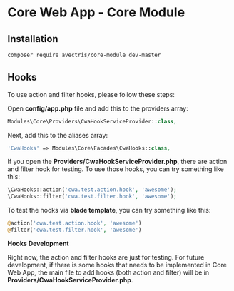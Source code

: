 # Core Web App - Core Module

## Installation

```bash
composer require avectris/core-module dev-master
```

## Hooks

To use action and filter hooks, please follow these steps:

Open <strong>config/app.php</strong> file and add this to the providers array:

```php
Modules\Core\Providers\CwaHookServiceProvider::class,
```

Next, add this to the aliases array:

```php
'CwaHooks' => Modules\Core\Facades\CwaHooks::class,
```

If you open the <strong>Providers/CwaHookServiceProvider.php</strong>, there are action and filter hook for testing. To use those hooks, you can try something like this:

```php
\CwaHooks::action('cwa.test.action.hook', 'awesome');
\CwaHooks::filter('cwa.test.filter.hook', 'awesome');
```

To test the hooks via <strong>blade template</strong>, you can try something like this:

```php
@action('cwa.test.action.hook', 'awesome')
@filter('cwa.test.filter.hook', 'awesome')
```

<strong>Hooks Development</strong>

Right now, the action and filter hooks are just for testing. For future development, if there is some hooks that needs to be implemented in Core Web App, the main file to add hooks (both action and filter) will be in <strong>Providers/CwaHookServiceProvider.php</strong>.